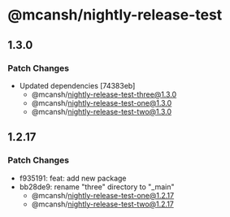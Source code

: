 # @mcansh/nightly-release-test

## 1.3.0

### Patch Changes

- Updated dependencies [74383eb]
  - @mcansh/nightly-release-test-three@1.3.0
  - @mcansh/nightly-release-test-one@1.3.0
  - @mcansh/nightly-release-test-two@1.3.0

## 1.2.17

### Patch Changes

- f935191: feat: add new package
- bb28de9: rename "three" directory to "\_main"
  - @mcansh/nightly-release-test-one@1.2.17
  - @mcansh/nightly-release-test-two@1.2.17
